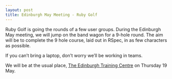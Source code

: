 ```yaml
---
layout: post
title: Edinburgh May Meeting - Ruby Golf
---
```


Ruby Golf is going the rounds of a few user groups. During the Edinburgh May meeting, we will jump on the band wagon for a 9-hole round. The aim will be to complete the 9 hole course, laid out in RSpec, in as few characters as possible.

If you can’t bring a laptop, don’t worry we’ll be working in teams.

We will be at the usual place, [The Edinburgh Training Centre](http://maps.google.co.uk/maps?client=safari&q=EH1+1SU&oe=UTF-8&ie=UTF8&hl=en&hq=&hnear=Edinburgh+EH1+1SU,+United+Kingdom&z=15) on Thursday 19 May.
